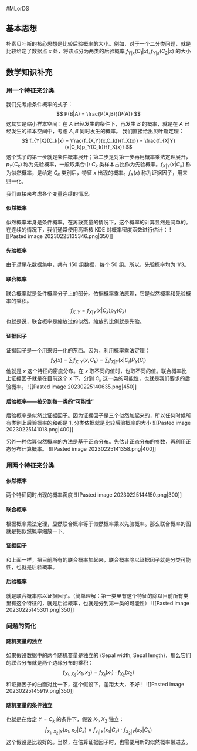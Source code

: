 #MLorDS 
## 基本思想
朴素贝叶斯的核心思想是比较后验概率的大小。例如，对于一个二分类问题，就是比较给定了数据点 $x$ 处，将该点分为两类的后验概率 $f_{Y|x}(C_1|x),f_{Y|x}(C_2|x)$ 的大小

## 数学知识补充
### 用一个特征来分类

我们先考虑条件概率的式子：
$$
P(B|A) = \frac{P(A,B)}{P(A)}
$$
这其实是缩小样本空间：在 $A$ 已经发生的条件下，再发生 $B$ 的概率，就是在 $A$ 已经发生的样本空间中，考虑 $A, B$ 同时发生的概率。
我们直接给出贝叶斯定理：
$$
f_{Y|X}(C_k|x) = \frac{f_{X,Y}(x,C_k)}{f_X(x)} = \frac{f_{X|Y}(x|C_k)p_Y(C_k)}{f_X(x)}
$$
这个式子的第一步就是条件概率展开；第二步是对第一步再用概率乘法定理展开，$p_Y(C_k)$ 称为先验概率，一般取集合中 $C_k$ 类样本占比作为先验概率。$f_{X|Y}(x|C_k)$ 称为似然概率，是给定 $C_k$ 类别后，特征 $x$ 出现的概率。$f_X (x)$ 称为证据因子，用来归一化。

我们直接来考虑各个变量连续的情况。
#### 似然概率
似然概率本身是条件概率，在离散变量的情况下，这个概率的计算显然是简单的。在连续的情况下，我们通常使用高斯核 KDE 对概率密度函数进行估计：
![[Pasted image 20230225135346.png|350]]

#### 先验概率
由于鸢尾花数据集中，共有 150 组数据，每个 50 组。所以，先验概率均为 $1/3$。
#### 联合概率
联合概率就是条件概率分子上的部分。依据概率乘法原理，它是似然概率和先验概率的乘积。
$$
f_{X,Y} = f_{X|Y}(x|C_k)p_Y(C_k)
$$
也就是说，联合概率是缩放过的似然。缩放的比例就是先验。
####  证据因子
证据因子是一个用来归一化的东西。因为，利用概率乘法定理：
$$
f_X(x) = \sum_i f_{X,Y}(x,C_k) = \sum_i f_{X|Y}(x|C_i)P_Y(C_i)
$$
他就是 $x$ 这个特征的密度分布。在 $x$ 取不同的值时，也取不同的值。联合概率比上证据因子就是在目前这个 $x$ 下，分到 $C_k$ 这一类的可能性，也就是我们要求的后验概率。
![[Pasted image 20230225140635.png|450]]

#### 后验概率——被分到每一类的“可能性”
后验概率是似然比证据因子。因为证据因子是三个似然加起来的，所以任何时候所有类别上后验概率的和都是 1.
分类依据就是比较后验概率的大小
![[Pasted image 20230225141018.png|400]]

另外一种估算似然概率的方法是基于正态分布。先估计正态分布的参数，再利用正态分布计算概率。
![[Pasted image 20230225141358.png|400]]


### 用两个特征来分类
#### 似然概率
两个特征同时出现的概率密度
![[Pasted image 20230225144150.png|300]]

#### 联合概率
根据概率乘法定理，显然联合概率等于似然概率乘以先验概率。那么联合概率的图就是把似然概率缩放一下。

#### 证据因子
和上面一样，把目前所有的联合概率加起来，联合概率除以证据因子就是分类可能性，也就是后验概率。

#### 后验概率
就是联合概率除以证据因子。（简单理解：第一类里有这个特征的除以目前所有类里有这个特征的，就是后验概率，也就是分到第一类的可能性）
![[Pasted image 20230225145301.png|350]]

### 问题的简化
#### 随机变量的独立
如果假设数据中的两个随机变量是独立的 (Sepal width, Sepal length)，那么它们的联合分布就是两个边缘分布的乘积：
$$
f_{X_1,X_2}(x_1,x_2) = f_{X_1}(x_1)\cdot f_{X_2}(x_2)
$$
和证据因子的曲面对比一下，这个假设下，差距太大，不好！
![[Pasted image 20230225145919.png|350]]

#### 随机变量的条件独立
也就是在给定 $Y = C_k$ 的条件下，假设 $X_1,X_2$ 独立：
$$
f_{X_1,X_2|Y}(x_1,x_2|C_k) = f_{x_1|Y}(x_1|C_k)\cdot f_{X_2|Y}(x_2|C_k)
$$
这个假设是比较好的。当然，在估算证据因子时，也需要用新的似然概率带进去。
